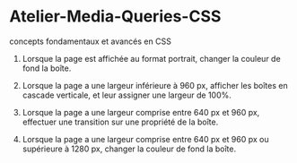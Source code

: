 # Atelier-Media-Queries-CSS
concepts fondamentaux et avancés en CSS
1. Lorsque la page est affichée au format portrait, changer la couleur de fond la boîte.

2. Lorsque la page a une largeur inférieure à 960 px, afficher les boîtes en cascade verticale, et leur assigner une largeur de 100%.

3. Lorsque la page a une largeur comprise entre 640 px et 960 px, effectuer une transition sur une propriété de la boîte.

4. Lorsque la page a une largeur comprise entre 640 px et 960 px ou supérieure à 1280 px, changer la couleur de fond la boîte.
